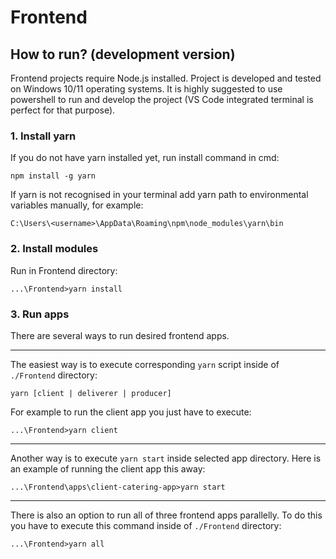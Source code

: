 # Frontend

## How to run? (development version)

Frontend projects require Node.js installed. Project is developed and tested on Windows 10/11 operating systems. It is highly suggested to use powershell to run and develop the project (VS Code integrated terminal is perfect for that purpose).

### 1. Install yarn
If you do not have yarn installed yet, run install command in cmd:
```
npm install -g yarn
```
If yarn is not recognised in your terminal add yarn path to environmental variables manually, for example:
```
C:\Users\<username>\AppData\Roaming\npm\node_modules\yarn\bin
```

### 2. Install modules
Run in Frontend directory:
```
...\Frontend>yarn install
```
### 3. Run apps
There are several ways to run desired frontend apps. 

---

The easiest way is to execute corresponding `yarn` script inside of `./Frontend` directory:
```
yarn [client | deliverer | producer]
```
For example to run the client app you just have to execute:
```
...\Frontend>yarn client
```
---
Another way is to execute `yarn start` inside selected app directory. Here is an example of running the client app this away:
```
...\Frontend\apps\client-catering-app>yarn start
```
---
There is also an option to run all of three frontend apps parallelly. To do this you have to execute this command inside of `./Frontend` directory:
```
...\Frontend>yarn all
```